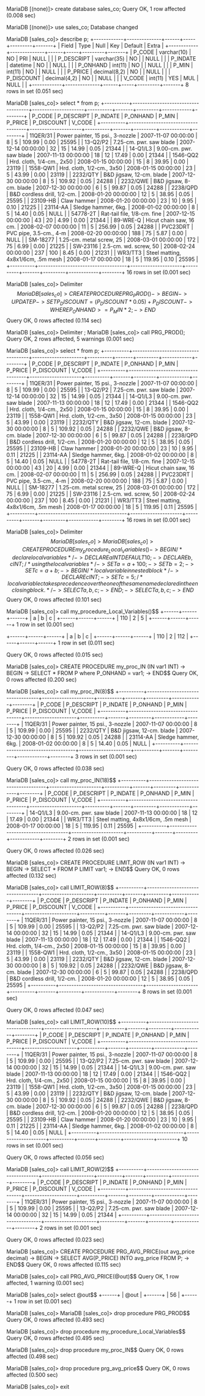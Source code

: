 MariaDB [(none)]> create database sales_co;
Query OK, 1 row affected (0.008 sec)


MariaDB [(none)]> use sales_co;
Database changed


MariaDB [sales_co]> describe p;
+------------+--------------+------+-----+---------+-------+
| Field      | Type         | Null | Key | Default | Extra |
+------------+--------------+------+-----+---------+-------+
| P_CODE     | varchar(10)  | NO   | PRI | NULL    |       |
| P_DESCRIPT | varchar(35)  | NO   |     | NULL    |       |
| P_INDATE   | datetime     | NO   |     | NULL    |       |
| P_ONHAND   | int(11)      | NO   |     | NULL    |       |
| P_MIN      | int(11)      | NO   |     | NULL    |       |
| P_PRICE    | decimal(8,2) | NO   |     | NULL    |       |
| P_DISCOUNT | decimal(4,2) | NO   |     | NULL    |       |
| V_CODE     | int(11)      | YES  | MUL | NULL    |       |
+------------+--------------+------+-----+---------+-------+
8 rows in set (0.051 sec)

MariaDB [sales_co]> select * from p;
+----------+------------------------------------+---------------------+----------+-------+---------+------------+--------+
| P_CODE   | P_DESCRIPT                         | P_INDATE            | P_ONHAND | P_MIN | P_PRICE | P_DISCOUNT | V_CODE |
+----------+------------------------------------+---------------------+----------+-------+---------+------------+--------+
| 11QER/31 | Power painter, 15 psi., 3-nozzle   | 2007-11-07 00:00:00 |        8 |     5 |  109.99 |       0.00 |  25595 |
| 13-Q2/P2 | 7.25-cm. pwr. saw blade            | 2007-12-14 00:00:00 |       32 |    15 |   14.99 |       0.05 |  21344 |
| 14-Q1/L3 | 9.00-cm. pwr. saw blade            | 2007-11-13 00:00:00 |       18 |    12 |   17.49 |       0.00 |  21344 |
| 1546-QQ2 | Hrd. cloth, 1/4-cm., 2x50          | 2008-01-15 00:00:00 |       15 |     8 |   39.95 |       0.00 |  23119 |
| 1558-QW1 | Hrd. cloth, 1/2-cm., 3x50          | 2008-01-15 00:00:00 |       23 |     5 |   43.99 |       0.00 |  23119 |
| 2232/QTY | B&D jigsaw, 12-cm. blade           | 2007-12-30 00:00:00 |        8 |     5 |  109.92 |       0.05 |  24288 |
| 2232/QWE | B&D jigsaw, 8-cm. blade            | 2007-12-30 00:00:00 |        6 |     5 |   99.87 |       0.05 |  24288 |
| 2238/QPD | B&D cordless drill, 1/2-cm.        | 2008-01-20 00:00:00 |       12 |     5 |   38.95 |       0.05 |  25595 |
| 23109-HB | Claw hammer                        | 2008-01-20 00:00:00 |       23 |    10 |    9.95 |       0.10 |  21225 |
| 23114-AA | Sledge hammer, 6kg.                | 2008-01-02 00:00:00 |        8 |     5 |   14.40 |       0.05 |   NULL |
| 54778-2T | Rat-tail file, 1/8-cm. fine        | 2007-12-15 00:00:00 |       43 |    20 |    4.99 |       0.00 |  21344 |
| 89-WRE-Q | Hicut chain saw, 16 cm.            | 2008-02-07 00:00:00 |       11 |     5 |  256.99 |       0.05 |  24288 |
| PVC23DRT | PVC pipe, 3.5-cm., 4-m             | 2008-02-20 00:00:00 |      188 |    75 |    5.87 |       0.00 |   NULL |
| SM-18277 | 1.25-cm. metal screw, 25           | 2008-03-01 00:00:00 |      172 |    75 |    6.99 |       0.00 |  21225 |
| SW-23116 | 2.5-cm. wd. screw, 50              | 2008-02-24 00:00:00 |      237 |   100 |    8.45 |       0.00 |  21231 |
| WR3/TT3  | Steel matting, 4x8x1/6cm, .5m mesh | 2008-01-17 00:00:00 |       18 |     5 |  119.95 |       0.10 |  25595 |
+----------+------------------------------------+---------------------+----------+-------+---------+------------+--------+
16 rows in set (0.001 sec)

MariaDB [sales_co]> Delimiter $$
MariaDB [sales_co]> CREATE PROCEDURE PRG_PROD()
    -> BEGIN
    -> UPDATE P
    -> SET P_DISCOUNT = (P_DISCOUNT*0.05)+ P_DISCOUNT
    -> WHERE P_ONHAND >= P_MIN*2;
    -> END $$
Query OK, 0 rows affected (0.114 sec)

MariaDB [sales_co]> Delimiter ;
MariaDB [sales_co]> call PRG_PROD();
Query OK, 2 rows affected, 5 warnings (0.001 sec)

MariaDB [sales_co]> select * from p;
+----------+------------------------------------+---------------------+----------+-------+---------+------------+--------+
| P_CODE   | P_DESCRIPT                         | P_INDATE            | P_ONHAND | P_MIN | P_PRICE | P_DISCOUNT | V_CODE |
+----------+------------------------------------+---------------------+----------+-------+---------+------------+--------+
| 11QER/31 | Power painter, 15 psi., 3-nozzle   | 2007-11-07 00:00:00 |        8 |     5 |  109.99 |       0.00 |  25595 |
| 13-Q2/P2 | 7.25-cm. pwr. saw blade            | 2007-12-14 00:00:00 |       32 |    15 |   14.99 |       0.05 |  21344 |
| 14-Q1/L3 | 9.00-cm. pwr. saw blade            | 2007-11-13 00:00:00 |       18 |    12 |   17.49 |       0.00 |  21344 |
| 1546-QQ2 | Hrd. cloth, 1/4-cm., 2x50          | 2008-01-15 00:00:00 |       15 |     8 |   39.95 |       0.00 |  23119 |
| 1558-QW1 | Hrd. cloth, 1/2-cm., 3x50          | 2008-01-15 00:00:00 |       23 |     5 |   43.99 |       0.00 |  23119 |
| 2232/QTY | B&D jigsaw, 12-cm. blade           | 2007-12-30 00:00:00 |        8 |     5 |  109.92 |       0.05 |  24288 |
| 2232/QWE | B&D jigsaw, 8-cm. blade            | 2007-12-30 00:00:00 |        6 |     5 |   99.87 |       0.05 |  24288 |
| 2238/QPD | B&D cordless drill, 1/2-cm.        | 2008-01-20 00:00:00 |       12 |     5 |   38.95 |       0.05 |  25595 |
| 23109-HB | Claw hammer                        | 2008-01-20 00:00:00 |       23 |    10 |    9.95 |       0.11 |  21225 |
| 23114-AA | Sledge hammer, 6kg.                | 2008-01-02 00:00:00 |        8 |     5 |   14.40 |       0.05 |   NULL |
| 54778-2T | Rat-tail file, 1/8-cm. fine        | 2007-12-15 00:00:00 |       43 |    20 |    4.99 |       0.00 |  21344 |
| 89-WRE-Q | Hicut chain saw, 16 cm.            | 2008-02-07 00:00:00 |       11 |     5 |  256.99 |       0.05 |  24288 |
| PVC23DRT | PVC pipe, 3.5-cm., 4-m             | 2008-02-20 00:00:00 |      188 |    75 |    5.87 |       0.00 |   NULL |
| SM-18277 | 1.25-cm. metal screw, 25           | 2008-03-01 00:00:00 |      172 |    75 |    6.99 |       0.00 |  21225 |
| SW-23116 | 2.5-cm. wd. screw, 50              | 2008-02-24 00:00:00 |      237 |   100 |    8.45 |       0.00 |  21231 |
| WR3/TT3  | Steel matting, 4x8x1/6cm, .5m mesh | 2008-01-17 00:00:00 |       18 |     5 |  119.95 |       0.11 |  25595 |
+----------+------------------------------------+---------------------+----------+-------+---------+------------+--------+
16 rows in set (0.001 sec)

MariaDB [sales_co]> Delimiter $$
MariaDB [sales_co]> 
MariaDB [sales_co]> CREATE PROCEDURE my_procedure_Local_Variables() 
    -> BEGIN /* declare local variables */ 
    -> DECLARE a INT DEFAULT 10; 
    -> DECLARE b, c INT; /* using the local variables */ 
    -> SET a = a + 100; 
    -> SET b = 2;
    -> SET c = a + b; 
    -> BEGIN /* local variable in nested block */ 
    -> DECLARE c INT; 
    -> SET c = 5; /* local variable c takes precedence over the one of the same name declared in the enclosing block. */ 
    -> SELECT a, b, c; 
    -> END; 
    -> SELECT a, b, c; 
    -> END$$
Query OK, 0 rows affected (0.101 sec)

MariaDB [sales_co]> call my_procedure_Local_Variables()$$
+------+------+------+
| a    | b    | c    |
+------+------+------+
|  110 |    2 |    5 |
+------+------+------+
1 row in set (0.001 sec)

+------+------+------+
| a    | b    | c    |
+------+------+------+
|  110 |    2 |  112 |
+------+------+------+
1 row in set (0.011 sec)

Query OK, 0 rows affected (0.015 sec)

MariaDB [sales_co]> CREATE PROCEDURE my_proc_IN (IN var1 INT) 
    -> BEGIN 
    -> SELECT * FROM P where P_ONHAND = var1; 
    -> END$$
Query OK, 0 rows affected (0.200 sec)

MariaDB [sales_co]> call my_proc_IN(8)$$
+----------+----------------------------------+---------------------+----------+-------+---------+------------+--------+
| P_CODE   | P_DESCRIPT                       | P_INDATE            | P_ONHAND | P_MIN | P_PRICE | P_DISCOUNT | V_CODE |
+----------+----------------------------------+---------------------+----------+-------+---------+------------+--------+
| 11QER/31 | Power painter, 15 psi., 3-nozzle | 2007-11-07 00:00:00 |        8 |     5 |  109.99 |       0.00 |  25595 |
| 2232/QTY | B&D jigsaw, 12-cm. blade         | 2007-12-30 00:00:00 |        8 |     5 |  109.92 |       0.05 |  24288 |
| 23114-AA | Sledge hammer, 6kg.              | 2008-01-02 00:00:00 |        8 |     5 |   14.40 |       0.05 |   NULL |
+----------+----------------------------------+---------------------+----------+-------+---------+------------+--------+
3 rows in set (0.001 sec)

Query OK, 0 rows affected (0.038 sec)

MariaDB [sales_co]> call my_proc_IN(18)$$
+----------+------------------------------------+---------------------+----------+-------+---------+------------+--------+
| P_CODE   | P_DESCRIPT                         | P_INDATE            | P_ONHAND | P_MIN | P_PRICE | P_DISCOUNT | V_CODE |
+----------+------------------------------------+---------------------+----------+-------+---------+------------+--------+
| 14-Q1/L3 | 9.00-cm. pwr. saw blade            | 2007-11-13 00:00:00 |       18 |    12 |   17.49 |       0.00 |  21344 |
| WR3/TT3  | Steel matting, 4x8x1/6cm, .5m mesh | 2008-01-17 00:00:00 |       18 |     5 |  119.95 |       0.11 |  25595 |
+----------+------------------------------------+---------------------+----------+-------+---------+------------+--------+
2 rows in set (0.001 sec)

Query OK, 0 rows affected (0.026 sec)

MariaDB [sales_co]> CREATE PROCEDURE LIMIT_ROW (IN var1 INT) 
    -> BEGIN 
    -> SELECT * FROM P LIMIT var1; 
    -> END$$
Query OK, 0 rows affected (0.132 sec)

MariaDB [sales_co]> call LIMIT_ROW(8)$$
+----------+----------------------------------+---------------------+----------+-------+---------+------------+--------+
| P_CODE   | P_DESCRIPT                       | P_INDATE            | P_ONHAND | P_MIN | P_PRICE | P_DISCOUNT | V_CODE |
+----------+----------------------------------+---------------------+----------+-------+---------+------------+--------+
| 11QER/31 | Power painter, 15 psi., 3-nozzle | 2007-11-07 00:00:00 |        8 |     5 |  109.99 |       0.00 |  25595 |
| 13-Q2/P2 | 7.25-cm. pwr. saw blade          | 2007-12-14 00:00:00 |       32 |    15 |   14.99 |       0.05 |  21344 |
| 14-Q1/L3 | 9.00-cm. pwr. saw blade          | 2007-11-13 00:00:00 |       18 |    12 |   17.49 |       0.00 |  21344 |
| 1546-QQ2 | Hrd. cloth, 1/4-cm., 2x50        | 2008-01-15 00:00:00 |       15 |     8 |   39.95 |       0.00 |  23119 |
| 1558-QW1 | Hrd. cloth, 1/2-cm., 3x50        | 2008-01-15 00:00:00 |       23 |     5 |   43.99 |       0.00 |  23119 |
| 2232/QTY | B&D jigsaw, 12-cm. blade         | 2007-12-30 00:00:00 |        8 |     5 |  109.92 |       0.05 |  24288 |
| 2232/QWE | B&D jigsaw, 8-cm. blade          | 2007-12-30 00:00:00 |        6 |     5 |   99.87 |       0.05 |  24288 |
| 2238/QPD | B&D cordless drill, 1/2-cm.      | 2008-01-20 00:00:00 |       12 |     5 |   38.95 |       0.05 |  25595 |
+----------+----------------------------------+---------------------+----------+-------+---------+------------+--------+
8 rows in set (0.001 sec)

Query OK, 0 rows affected (0.047 sec)

MariaDB [sales_co]> call LIMIT_ROW(10)$$
+----------+----------------------------------+---------------------+----------+-------+---------+------------+--------+
| P_CODE   | P_DESCRIPT                       | P_INDATE            | P_ONHAND | P_MIN | P_PRICE | P_DISCOUNT | V_CODE |
+----------+----------------------------------+---------------------+----------+-------+---------+------------+--------+
| 11QER/31 | Power painter, 15 psi., 3-nozzle | 2007-11-07 00:00:00 |        8 |     5 |  109.99 |       0.00 |  25595 |
| 13-Q2/P2 | 7.25-cm. pwr. saw blade          | 2007-12-14 00:00:00 |       32 |    15 |   14.99 |       0.05 |  21344 |
| 14-Q1/L3 | 9.00-cm. pwr. saw blade          | 2007-11-13 00:00:00 |       18 |    12 |   17.49 |       0.00 |  21344 |
| 1546-QQ2 | Hrd. cloth, 1/4-cm., 2x50        | 2008-01-15 00:00:00 |       15 |     8 |   39.95 |       0.00 |  23119 |
| 1558-QW1 | Hrd. cloth, 1/2-cm., 3x50        | 2008-01-15 00:00:00 |       23 |     5 |   43.99 |       0.00 |  23119 |
| 2232/QTY | B&D jigsaw, 12-cm. blade         | 2007-12-30 00:00:00 |        8 |     5 |  109.92 |       0.05 |  24288 |
| 2232/QWE | B&D jigsaw, 8-cm. blade          | 2007-12-30 00:00:00 |        6 |     5 |   99.87 |       0.05 |  24288 |
| 2238/QPD | B&D cordless drill, 1/2-cm.      | 2008-01-20 00:00:00 |       12 |     5 |   38.95 |       0.05 |  25595 |
| 23109-HB | Claw hammer                      | 2008-01-20 00:00:00 |       23 |    10 |    9.95 |       0.11 |  21225 |
| 23114-AA | Sledge hammer, 6kg.              | 2008-01-02 00:00:00 |        8 |     5 |   14.40 |       0.05 |   NULL |
+----------+----------------------------------+---------------------+----------+-------+---------+------------+--------+
10 rows in set (0.001 sec)

Query OK, 0 rows affected (0.056 sec)

MariaDB [sales_co]> call LIMIT_ROW(2)$$
+----------+----------------------------------+---------------------+----------+-------+---------+------------+--------+
| P_CODE   | P_DESCRIPT                       | P_INDATE            | P_ONHAND | P_MIN | P_PRICE | P_DISCOUNT | V_CODE |
+----------+----------------------------------+---------------------+----------+-------+---------+------------+--------+
| 11QER/31 | Power painter, 15 psi., 3-nozzle | 2007-11-07 00:00:00 |        8 |     5 |  109.99 |       0.00 |  25595 |
| 13-Q2/P2 | 7.25-cm. pwr. saw blade          | 2007-12-14 00:00:00 |       32 |    15 |   14.99 |       0.05 |  21344 |
+----------+----------------------------------+---------------------+----------+-------+---------+------------+--------+
2 rows in set (0.001 sec)

Query OK, 0 rows affected (0.023 sec)

MariaDB [sales_co]> CREATE PROCEDURE PRG_AVG_PRICE(out avg_price decimal)
    -> BEGIN
    -> SELECT AVG(P_PRICE) INTO avg_price FROM P;
    -> END$$
Query OK, 0 rows affected (0.115 sec)

MariaDB [sales_co]> call PRG_AVG_PRICE(@out)$$
Query OK, 1 row affected, 1 warning (0.001 sec)

MariaDB [sales_co]> select @out$$
+------+
| @out |
+------+
|   56 |
+------+
1 row in set (0.001 sec)

MariaDB [sales_co]> 
MariaDB [sales_co]> drop procedure PRG_PROD$$
Query OK, 0 rows affected (0.493 sec)

MariaDB [sales_co]> drop procedure my_procedure_Local_Variables$$
Query OK, 0 rows affected (0.495 sec)

MariaDB [sales_co]> drop procedure my_proc_IN$$
Query OK, 0 rows affected (0.498 sec)

MariaDB [sales_co]> drop procedure  prg_avg_price$$
Query OK, 0 rows affected (0.500 sec)

MariaDB [sales_co]> exit
